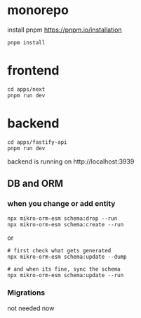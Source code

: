 

# monorepo
install pnpm https://pnpm.io/installation
```
pnpm install
```

# frontend
```
cd apps/next
pnpm run dev
```

# backend
```
cd apps/fastify-api
pnpm run dev
```
backend is running on http://localhost:3939

## DB and ORM

### when you change or add entity
```
npx mikro-orm-esm schema:drop --run
npx mikro-orm-esm schema:create --run
```
or 
```
# first check what gets generated
npx mikro-orm-esm schema:update --dump

# and when its fine, sync the schema
npx mikro-orm-esm schema:update --run
```

### Migrations 
not needed now

